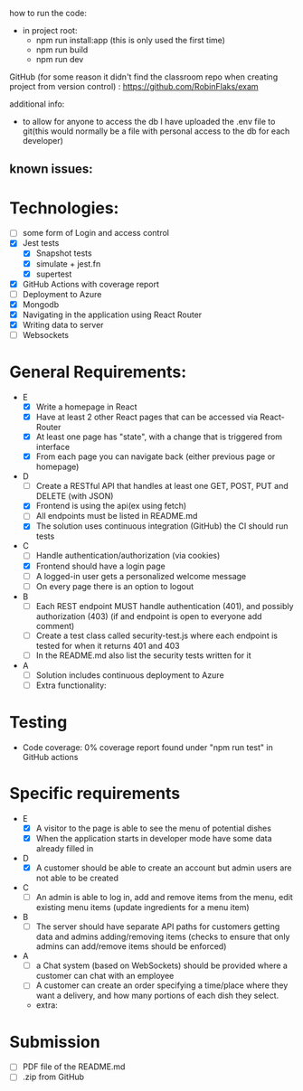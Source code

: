 

how to run the code:
- in project root:
  - npm run install:app (this is only used the first time)
  - npm run build
  - npm run dev

GitHub (for some reason it didn't find the classroom repo when creating project from version control) :
https://github.com/RobinFlaks/exam

additional info:
- to allow for anyone to access the db I have uploaded the .env file to git(this would normally be a file with personal access to the db for each developer)

known issues:
- 

# Technologies: 

- [ ] some form of Login and access control
- [x] Jest tests
  - [x] Snapshot tests
  - [x] simulate + jest.fn
  - [x] supertest
- [x] GitHub Actions with coverage report
- [ ] Deployment to Azure
- [x] Mongodb
- [x] Navigating in the application using React Router
- [x] Writing data to server
- [ ] Websockets

# General Requirements:
- E
  - [x] Write a homepage in React
  - [x] Have at least 2 other React pages that can be accessed via React-Router
  - [x] At least one page has "state", with a change that is triggered from interface
  - [x] From each page you can navigate back (either previous page or homepage)
- D
  - [ ] Create a RESTful API that handles at least one GET, POST, PUT and DELETE (with JSON)
  - [x] Frontend is using the api(ex using fetch)
  - [ ] All endpoints must be listed in README.md
  - [x] The solution uses continuous integration (GitHub) the CI should run tests
- C
  - [ ] Handle authentication/authorization (via cookies)
  - [x] Frontend should have a login page
  - [ ] A logged-in user gets a personalized welcome message
  - [ ] On every page there is an option to logout
- B
  - [ ] Each REST endpoint MUST handle authentication (401), and possibly authorization (403) (if and endpoint is open to everyone add comment)
  - [ ] Create a test class called security-test.js where each endpoint is tested for when it returns 401 and 403
  - [ ] In the README.md also list the security tests written for it
- A
  - [ ] Solution includes continuous deployment to Azure
  - [ ] Extra functionality:

# Testing
- Code coverage: 0% coverage report found under "npm run test" in GitHub actions

# Specific requirements
- E
  - [x] A visitor to the page is able to see the menu of potential dishes
  - [x] When the application starts in developer mode have some data already filled in
- D
  - [x] A customer should be able to create an account but admin users are not able to be created
- C
  - [ ] An admin is able to log in, add and remove items from the menu, edit existing menu items (update ingredients for a menu item)
- B
  - [ ] The server should have separate API paths for customers getting data and admins adding/removing items (checks to ensure that only admins can add/remove items should be enforced)
- A
  - [ ] a Chat system (based on WebSockets) should be provided where a customer can chat with an employee
  - [ ] A customer can create an order specifying a time/place where they want a delivery, and how many portions of each dish they select.
  - extra:

# Submission
- [ ] PDF file of the README.md
- [ ] .zip from GitHub
